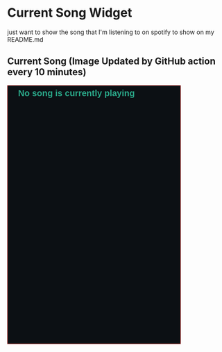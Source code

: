 # Current Song Widget
just want to show the song that I'm listening to on spotify to show on my README.md

## Current Song (Image Updated by GitHub action every 10 minutes)
![](songs-pictures/image646.png)

